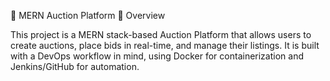 🛒 MERN Auction Platform
📌 Overview

This project is a MERN stack-based Auction Platform that allows users to create auctions, place bids in real-time, and manage their listings.
It is built with a DevOps workflow in mind, using Docker for containerization and Jenkins/GitHub for automation.
